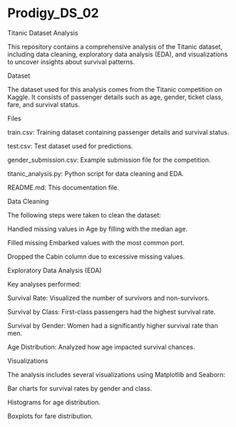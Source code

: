 # Prodigy_DS_02
Titanic Dataset Analysis

This repository contains a comprehensive analysis of the Titanic dataset, including data cleaning, exploratory data analysis (EDA), and visualizations to uncover insights about survival patterns.

Dataset

The dataset used for this analysis comes from the Titanic competition on Kaggle. It consists of passenger details such as age, gender, ticket class, fare, and survival status.

Files

train.csv: Training dataset containing passenger details and survival status.

test.csv: Test dataset used for predictions.

gender_submission.csv: Example submission file for the competition.

titanic_analysis.py: Python script for data cleaning and EDA.

README.md: This documentation file.

Data Cleaning

The following steps were taken to clean the dataset:

Handled missing values in Age by filling with the median age.

Filled missing Embarked values with the most common port.

Dropped the Cabin column due to excessive missing values.

Exploratory Data Analysis (EDA)

Key analyses performed:

Survival Rate: Visualized the number of survivors and non-survivors.

Survival by Class: First-class passengers had the highest survival rate.

Survival by Gender: Women had a significantly higher survival rate than men.

Age Distribution: Analyzed how age impacted survival chances.

Visualizations

The analysis includes several visualizations using Matplotlib and Seaborn:

Bar charts for survival rates by gender and class.

Histograms for age distribution.

Boxplots for fare distribution.

